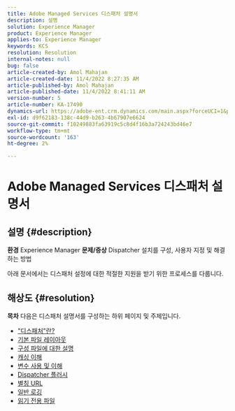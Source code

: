```yaml
---
title: Adobe Managed Services 디스패처 설명서
description: 설명
solution: Experience Manager
product: Experience Manager
applies-to: Experience Manager
keywords: KCS
resolution: Resolution
internal-notes: null
bug: false
article-created-by: Amol Mahajan
article-created-date: 11/4/2022 8:27:35 AM
article-published-by: Amol Mahajan
article-published-date: 11/4/2022 8:41:11 AM
version-number: 5
article-number: KA-17490
dynamics-url: https://adobe-ent.crm.dynamics.com/main.aspx?forceUCI=1&pagetype=entityrecord&etn=knowledgearticle&id=aa983485-1a5c-ed11-9561-6045bd006704
exl-id: d9f62183-138c-44d9-b263-4b67907e6624
source-git-commit: f10249883fa63919c5c8d4f16b3a724243bd46e7
workflow-type: tm+mt
source-wordcount: '163'
ht-degree: 2%

---
```


# Adobe Managed Services 디스패처 설명서

## 설명 {#description}

<b>환경</b>
Experience Manager
<b>문제/증상</b>
Dispatcher 설치를 구성, 사용자 지정 및 해결하는 방법

아래 문서에서는 디스패처 설정에 대한 적절한 지원을 받기 위한 프로세스를 다룹니다.


## 해상도 {#resolution}

<b>목차</b>
다음은 디스패처 설명서를 구성하는 하위 페이지 및 주제입니다.

- [&quot;디스패처&quot;란?](https://experienceleague.adobe.com/docs/experience-cloud-kcs/kbarticles/KA-17911.html%3Flang%3Den)
- [기본 파일 레이아웃](https://experienceleague.adobe.com/docs/experience-cloud-kcs/kbarticles/KA-17502.html%3Flang%3Den)
- [구성 파일에 대한 설명](https://experienceleague.adobe.com/docs/experience-cloud-kcs/kbarticles/KA-17477.html%3Flang%3Den)
- [캐싱 이해](https://experienceleague.adobe.com/docs/experience-cloud-kcs/kbarticles/KA-17912.html%3Flang%3Den)
- [변수 사용 및 이해](https://experienceleague.adobe.com/docs/experience-cloud-kcs/kbarticles/KA-17487.html%3Flang%3Den)
- [Dispatcher 플러시](https://experienceleague.adobe.com/docs/experience-cloud-kcs/kbarticles/KA-17493.html%3Flang%3Den)
- [별칭 URL](https://experienceleague.adobe.com/docs/experience-cloud-kcs/kbarticles/KA-17463.html%3Flang%3Den)
- [일반 로깅](https://experienceleague.adobe.com/docs/experience-cloud-kcs/kbarticles/KA-17914.html%3Flang%3Den)
- [읽기 전용 파일](https://experienceleague.adobe.com/docs/experience-cloud-kcs/kbarticles/KA-17483.html%3Flang%3Den)
